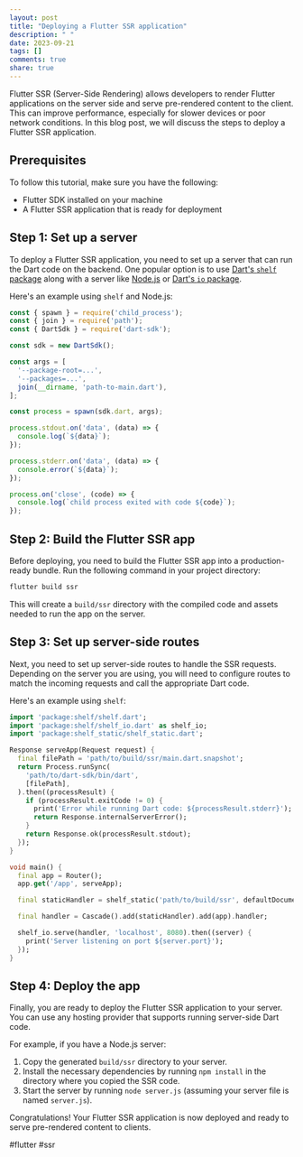 ```yaml
---
layout: post
title: "Deploying a Flutter SSR application"
description: " "
date: 2023-09-21
tags: []
comments: true
share: true
---
```


Flutter SSR (Server-Side Rendering) allows developers to render Flutter applications on the server side and serve pre-rendered content to the client. This can improve performance, especially for slower devices or poor network conditions. In this blog post, we will discuss the steps to deploy a Flutter SSR application.

## Prerequisites
To follow this tutorial, make sure you have the following:

- Flutter SDK installed on your machine
- A Flutter SSR application that is ready for deployment

## Step 1: Set up a server
To deploy a Flutter SSR application, you need to set up a server that can run the Dart code on the backend. One popular option is to use [Dart's `shelf` package](https://pub.dev/packages/shelf) along with a server like [Node.js](https://nodejs.org/) or [Dart's `io` package](https://pub.dev/packages/io).

Here's an example using `shelf` and Node.js:

```javascript
const { spawn } = require('child_process');
const { join } = require('path');
const { DartSdk } = require('dart-sdk');

const sdk = new DartSdk();

const args = [
  '--package-root=...',
  '--packages=...',
  join(__dirname, 'path-to-main.dart'),
];

const process = spawn(sdk.dart, args);

process.stdout.on('data', (data) => {
  console.log(`${data}`);
});

process.stderr.on('data', (data) => {
  console.error(`${data}`);
});

process.on('close', (code) => {
  console.log(`child process exited with code ${code}`);
});
```

## Step 2: Build the Flutter SSR app
Before deploying, you need to build the Flutter SSR app into a production-ready bundle. Run the following command in your project directory:

```bash
flutter build ssr
```

This will create a `build/ssr` directory with the compiled code and assets needed to run the app on the server.

## Step 3: Set up server-side routes
Next, you need to set up server-side routes to handle the SSR requests. Depending on the server you are using, you will need to configure routes to match the incoming requests and call the appropriate Dart code.

Here's an example using `shelf`:

```dart
import 'package:shelf/shelf.dart';
import 'package:shelf/shelf_io.dart' as shelf_io;
import 'package:shelf_static/shelf_static.dart';

Response serveApp(Request request) {
  final filePath = 'path/to/build/ssr/main.dart.snapshot';
  return Process.runSync(
    'path/to/dart-sdk/bin/dart',
    [filePath],
  ).then((processResult) {
    if (processResult.exitCode != 0) {
      print('Error while running Dart code: ${processResult.stderr}');
      return Response.internalServerError();
    }
    return Response.ok(processResult.stdout);
  });
}

void main() {
  final app = Router();
  app.get('/app', serveApp);

  final staticHandler = shelf_static('path/to/build/ssr', defaultDocument: 'index.html');

  final handler = Cascade().add(staticHandler).add(app).handler;

  shelf_io.serve(handler, 'localhost', 8080).then((server) {
    print('Server listening on port ${server.port}');
  });
}
```

## Step 4: Deploy the app
Finally, you are ready to deploy the Flutter SSR application to your server. You can use any hosting provider that supports running server-side Dart code.

For example, if you have a Node.js server:

1. Copy the generated `build/ssr` directory to your server.
2. Install the necessary dependencies by running `npm install` in the directory where you copied the SSR code.
3. Start the server by running `node server.js` (assuming your server file is named `server.js`).

Congratulations! Your Flutter SSR application is now deployed and ready to serve pre-rendered content to clients.

#flutter #ssr